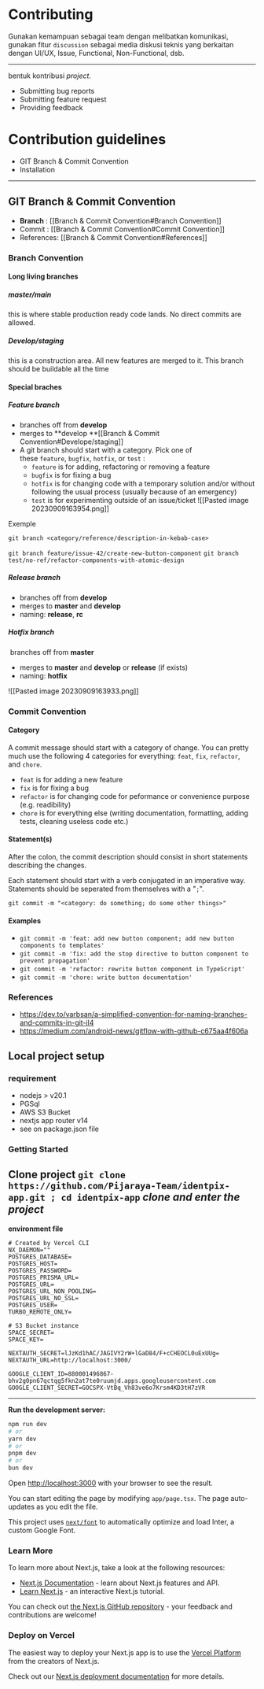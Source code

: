 # Contributing

Gunakan kemampuan sebagai team dengan melibatkan komunikasi, gunakan fitur `discussion` sebagai media diskusi teknis yang berkaitan dengan UI/UX, Issue, Functional, Non-Functional, dsb.

---
bentuk kontribusi *project*.
- Submitting bug reports
- Submitting feature request
- Providing feedback

# Contribution guidelines

- GIT Branch & Commit Convention
- Installation
---

## GIT Branch & Commit Convention

- **Branch** : [[Branch & Commit Convention#Branch Convention]]
- Commit : [[Branch & Commit Convention#Commit Convention]]
- References: [[Branch & Commit Convention#References]]

### Branch Convention
#### Long living branches

##### master/main
this is where stable production ready code lands. No direct commits are allowed.

##### Develop/staging
this is a construction area. All new features are merged to it. This branch should be buildable all the time

#### Special braches

#####  **Feature branch**
- branches off from **develop**  
- merges to **develop **[[Branch & Commit Convention#Develope/staging]]
- A git branch should start with a category. Pick one of these `feature`, `bugfix`, `hotfix`, or `test` :
	- `feature` is for adding, refactoring or removing a feature
	- `bugfix` is for fixing a bug
	- `hotfix` is for changing code with a temporary solution and/or without following the usual process (usually because of an emergency)
	- `test` is for experimenting outside of an issue/ticket
	![[Pasted image 20230909163954.png]]

Exemple
````
git branch <category/reference/description-in-kebab-case>
````

`git branch feature/issue-42/create-new-button-component`
`git branch test/no-ref/refactor-components-with-atomic-design`
##### **Release branch**
- branches off from **develop**
- merges to **master** and **develop**  
- naming: **release**, **rc**

##### **Hotfix branch**
 branches off from **master**  
- merges to **master** and **develop** or **release** (if exists)  
- naming: **hotfix**

![[Pasted image 20230909163933.png]]


### Commit Convention

#### Category
A commit message should start with a category of change. You can pretty much use the following 4 categories for everything: `feat`, `fix`, `refactor`, and `chore`. 

- `feat` is for adding a new feature
- `fix` is for fixing a bug
- `refactor` is for changing code for peformance or convenience purpose (e.g. readibility)
- `chore` is for everything else (writing documentation, formatting, adding tests, cleaning useless code etc.)

#### **Statement(s)**
After the colon, the commit description should consist in short statements describing the changes.  
  
Each statement should start with a verb conjugated in an imperative way. Statements should be seperated from themselves with a "`;`".

```
git commit -m "<category: do something; do some other things>"
```

#### **Examples**
- `git commit -m 'feat: add new button component; add new button components to templates'`
- `git commit -m 'fix: add the stop directive to button component to prevent propagation'`
- `git commit -m 'refactor: rewrite button component in TypeScript'`
- `git commit -m 'chore: write button documentation'`


### References
- https://dev.to/varbsan/a-simplified-convention-for-naming-branches-and-commits-in-git-il4
- https://medium.com/android-news/gitflow-with-github-c675aa4f606a


## Local project setup

### requirement

- nodejs > v20.1
- PGSql
- AWS S3 Bucket
- nextjs app router v14
- see on package.json file

### Getting Started

**Clone project**
`git clone https://github.com/Pijaraya-Team/identpix-app.git ; cd identpix-app`
*clone and enter the project*
---

**environment file**
``` env.development.local
# Created by Vercel CLI
NX_DAEMON=""
POSTGRES_DATABASE=
POSTGRES_HOST=
POSTGRES_PASSWORD=
POSTGRES_PRISMA_URL=
POSTGRES_URL=
POSTGRES_URL_NON_POOLING=
POSTGRES_URL_NO_SSL=
POSTGRES_USER=
TURBO_REMOTE_ONLY=

# S3 Bucket instance
SPACE_SECRET=
SPACE_KEY=

NEXTAUTH_SECRET=lJzKd1hAC/JAGIVY2rW+lGaD84/F+cCHEOCL0uExUUg=
NEXTAUTH_URL=http://localhost:3000/

GOOGLE_CLIENT_ID=880001496867-bhv2g0pn67qctqg5fkn2at7te0ruumjd.apps.googleusercontent.com
GOOGLE_CLIENT_SECRET=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

```
---

**Run the development server:**

```bash
npm run dev
# or
yarn dev
# or
pnpm dev
# or
bun dev
```

Open [http://localhost:3000](http://localhost:3000) with your browser to see the result.

You can start editing the page by modifying `app/page.tsx`. The page auto-updates as you edit the file.

This project uses [`next/font`](https://nextjs.org/docs/basic-features/font-optimization) to automatically optimize and load Inter, a custom Google Font.

### Learn More

To learn more about Next.js, take a look at the following resources:

- [Next.js Documentation](https://nextjs.org/docs) - learn about Next.js features and API.
- [Learn Next.js](https://nextjs.org/learn) - an interactive Next.js tutorial.

You can check out [the Next.js GitHub repository](https://github.com/vercel/next.js/) - your feedback and contributions are welcome!

### Deploy on Vercel

The easiest way to deploy your Next.js app is to use the [Vercel Platform](https://vercel.com/new?utm_medium=default-template&filter=next.js&utm_source=create-next-app&utm_campaign=create-next-app-readme) from the creators of Next.js.

Check out our [Next.js deployment documentation](https://nextjs.org/docs/deployment) for more details.


